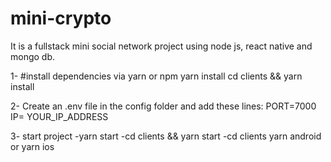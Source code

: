 # mini-crypto
It is a fullstack mini social network project using node js, react native and mongo db.

1-
    #install dependencies via yarn or npm
    yarn install 
    cd clients && yarn install

2-
    Create an .env file in the config folder and add these lines:
    PORT=7000
    IP= YOUR_IP_ADDRESS 

3- start project
    -yarn start 
    -cd clients && yarn start 
    -cd clients yarn android or yarn ios
